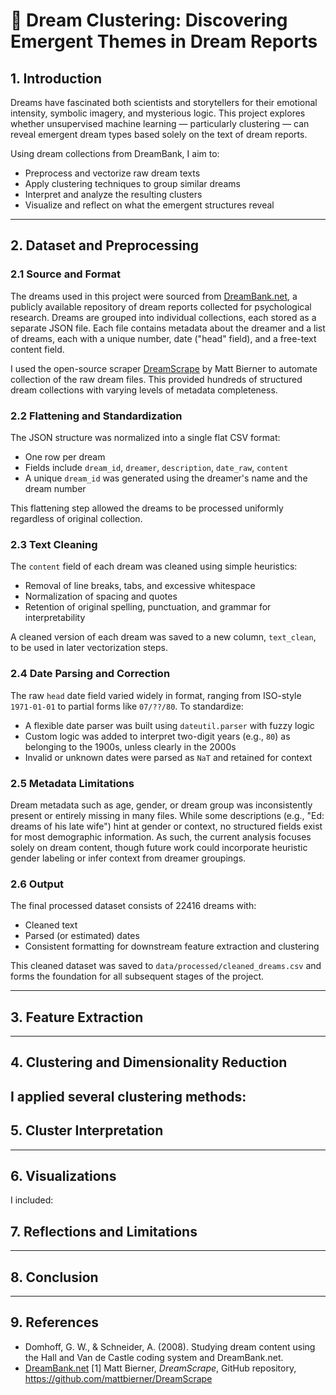 # 🧠 Dream Clustering: Discovering Emergent Themes in Dream Reports

## 1. Introduction

Dreams have fascinated both scientists and storytellers for their emotional intensity, symbolic imagery, and mysterious logic. This project explores whether unsupervised machine learning — particularly clustering — can reveal emergent dream types based solely on the text of dream reports.

Using dream collections from DreamBank, I aim to:

- Preprocess and vectorize raw dream texts
- Apply clustering techniques to group similar dreams
- Interpret and analyze the resulting clusters
- Visualize and reflect on what the emergent structures reveal
---

## 2. Dataset and Preprocessing

### 2.1 Source and Format

The dreams used in this project were sourced from [DreamBank.net](http://www.dreambank.net), a publicly available repository of dream reports collected for psychological research. Dreams are grouped into individual collections, each stored as a separate JSON file. Each file contains metadata about the dreamer and a list of dreams, each with a unique number, date ("head" field), and a free-text content field.

I used the open-source scraper [DreamScrape](https://github.com/mattbierner/DreamScrape) by Matt Bierner to automate collection of the raw dream files. This provided hundreds of structured dream collections with varying levels of metadata completeness.

### 2.2 Flattening and Standardization
The JSON structure was normalized into a single flat CSV format:
- One row per dream
- Fields include `dream_id`, `dreamer`, `description`, `date_raw`, `content`
- A unique `dream_id` was generated using the dreamer's name and the dream number

This flattening step allowed the dreams to be processed uniformly regardless of original collection.

### 2.3 Text Cleaning

The `content` field of each dream was cleaned using simple heuristics:
- Removal of line breaks, tabs, and excessive whitespace
- Normalization of spacing and quotes
- Retention of original spelling, punctuation, and grammar for interpretability

A cleaned version of each dream was saved to a new column, `text_clean`, to be used in later vectorization steps.

### 2.4 Date Parsing and Correction

The raw `head` date field varied widely in format, ranging from ISO-style `1971-01-01` to partial forms like `07/??/80`. To standardize:
- A flexible date parser was built using `dateutil.parser` with fuzzy logic
- Custom logic was added to interpret two-digit years (e.g., `80`) as belonging to the 1900s, unless clearly in the 2000s
- Invalid or unknown dates were parsed as `NaT` and retained for context


### 2.5 Metadata Limitations

Dream metadata such as age, gender, or dream group was inconsistently present or entirely missing in many files. While some descriptions (e.g., "Ed: dreams of his late wife") hint at gender or context, no structured fields exist for most demographic information. As such, the current analysis focuses solely on dream content, though future work could incorporate heuristic gender labeling or infer context from dreamer groupings.

### 2.6 Output

The final processed dataset consists of 22416 dreams with:
- Cleaned text
- Parsed (or estimated) dates
- Consistent formatting for downstream feature extraction and clustering

This cleaned dataset was saved to `data/processed/cleaned_dreams.csv` and forms the foundation for all subsequent stages of the project.

---

## 3. Feature Extraction

---

## 4. Clustering and Dimensionality Reduction

I applied several clustering methods:
---

## 5. Cluster Interpretation

---

## 6. Visualizations

I included:

## 7. Reflections and Limitations


---

## 8. Conclusion



---

## 9. References

- Domhoff, G. W., & Schneider, A. (2008). Studying dream content using the Hall and Van de Castle coding system and DreamBank.net.
- [DreamBank.net](http://www.dreambank.net/)
[1] Matt Bierner, *DreamScrape*, GitHub repository, https://github.com/mattbierner/DreamScrape